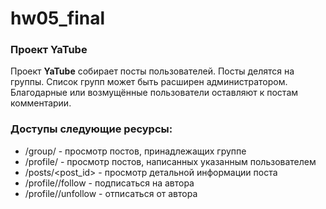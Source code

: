 # hw05_final

### Проект YaTube

Проект **YaTube** собирает посты пользователей. Посты делятся на группы. Список групп может быть расширен администратором.
Благодарные или возмущённые пользователи оставляют к постам комментарии.

### Доступы следующие ресурсы:
- /group/<slug> - просмотр постов, принадлежащих группе
- /profile/<username> - просмотр постов, написанных указанным пользователем
- /posts/<post_id> - просмотр детальной информации поста
- /profile/<username>/follow - подписаться на автора
- /profile/<username>/unfollow - отписаться от автора
